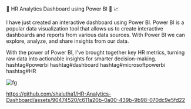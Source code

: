 📅 HR Analytics Dashboard using Power BI 📃 📈 

I have just created  an interactive dashboard using Power BI.
Power BI is a popular data visualization tool that allows us to create interactive dashboards and reports from various data sources. With Power BI we can explore, analyze, and share insights from our data.

With the power of Power BI, I've brought together key HR metrics, turning raw data into actionable insights for smarter decision-making.
hashtag#powerbi hashtag#dashboard hashtag#microsoftpowerbi hashtag#HR



![fg](https://github.com/shalutha1/HR-Analytics-Dashboard/assets/90474520/8eea30f0-184a-4d77-ae66-c16ccec47732)


https://github.com/shalutha1/HR-Analytics-Dashboard/assets/90474520/c611a20b-0a00-439b-9b98-070dc9e5fd22

